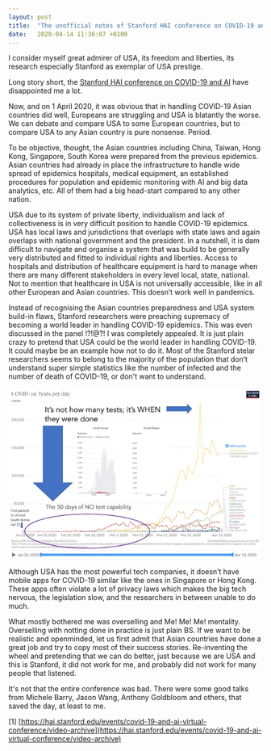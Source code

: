 ```yaml
---
layout: post
title:  "The unofficial notes of Stanford HAI conference on COVID-19 and AI"
date:   2020-04-14 11:36:07 +0100
---
```



I consider myself great admirer of USA, its freedom and liberties, its research especially Stanford as exemplar of USA prestige.

Long story short, the [Stanford HAI conference on COVID-19 and AI](https://hai.stanford.edu/events/covid-19-and-ai-virtual-conference/video-archive) have disappointed me a lot.

Now, and on 1 April 2020, it was obvious that in handling COVID-19 Asian countries did well, Europeans are struggling and USA is blatantly the worse. We can debate and compare USA to some European countries, but to compare USA to any Asian country is pure nonsense. Period.

To be objective, thought, the Asian countries including China, Taiwan, Hong Kong, Singapore, South Korea were prepared from the previous epidemics. Asian countries had already in place the infrastructure to handle wide spread of epidemics hospitals, medical equipment, an established procedures for population and epidemic monitoring with AI and big data analytics, etc. All of them had a big head-start compared to any other nation.

USA due to its system of private liberty, individualism and lack of collectiveness is in very difficult position to handle COVID-19 epidemics. USA has local laws and jurisdictions that overlaps with state laws and again overlaps with national government and the president. In a nutshell, it is dam difficult to navigate and organise a system that was build to be generally very distributed and fitted to individual rights and liberties. Access to hospitals and distribution of healthcare equipment is hard to manage when there are many different stakeholders in every level local, state, national. Not to mention that healthcare in USA is not universally accessible, like in all other European and Asian countries. This doesn’t work well in pandemics.

Instead of recognising the Asian countries preparedness and USA system build-in flaws, Stanford researchers were preaching supremacy of becoming a world leader in handling COVID-19 epidemics. This was even discussed in the panel !?!@?! I was completely appealed. It is just plain crazy to pretend that USA could be the world leader in handling COVID-19. It could maybe be an example how not to do it.
Most of the Stanford stelar researchers seems to belong to the majority of the population that don’t understand super simple statistics like the number of infected and the number of death of COVID-19, or don't want to understand.


![alt text](/assets/img/1.jpeg " ")

Although USA has the most powerful tech companies, it doesn’t have mobile apps for COVID-19 similar like the ones in Singapore or Hong Kong. These apps often violate a lot of privacy laws which makes the big tech nervous, the legislation slow, and the researchers in between unable to do much.

What mostly bothered me was overselling and Me! Me! Me! mentality. Overselling with notting done in practice is just plain BS. If we want to be realistic and openminded, let us first admit that Asian countries have done a great job and try to copy most of their success stories. Re-inventing the wheel and pretending that we can do better, just because we are USA and this is Stanford, it did not work for me, and probably did not work for many people that listened.

It's not that the entire conference was bad. There were some good talks from Michele Barry, Jason Wang, Anthony Goldbloom and others, that saved the day, at least to me.


[1] [https://hai.stanford.edu/events/covid-19-and-ai-virtual-conference/video-archive](https://hai.stanford.edu/events/covid-19-and-ai-virtual-conference/video-archive)
